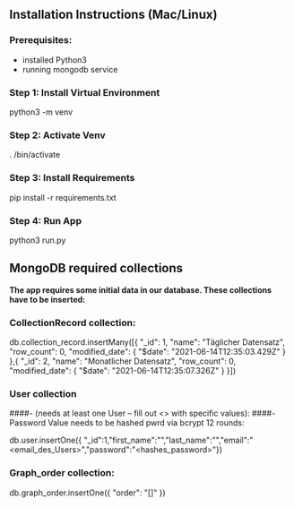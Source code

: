 ## Installation Instructions (Mac/Linux)
### Prerequisites: 
- installed Python3
- running mongodb service

### Step 1: Install Virtual Environment
python3 -m venv <name of environment>

### Step 2: Activate Venv
. <name of environment>/bin/activate

### Step 3: Install Requirements
pip install -r requirements.txt

### Step 4: Run App
python3 run.py


## MongoDB required collections
**The app requires some initial data in our database.
These collections have to be inserted:**

### CollectionRecord collection: 

db.collection_record.insertMany([{
  "_id": 1,
  "name": "Täglicher Datensatz",
  "row_count": 0,
  "modified_date": {
    "$date": "2021-06-14T12:35:03.429Z"
  }
},{
  "_id": 2,
  "name": "Monatlicher Datensatz",
  "row_count": 0,
  "modified_date": {
    "$date": "2021-06-14T12:35:07.326Z"
  }
}])
### User collection
####- (needs at least one User – fill out <> with specific values):
####- Password Value needs to be hashed pwrd via bcrypt 12 rounds:


db.user.insertOne({
"_id":1,"first_name":"<Vorname>","last_name":"<Nachname>","email":"<email_des_Users>","password":"<hashes_password>"})

### Graph_order collection:

db.graph_order.insertOne({
  "order": "[]"
})
